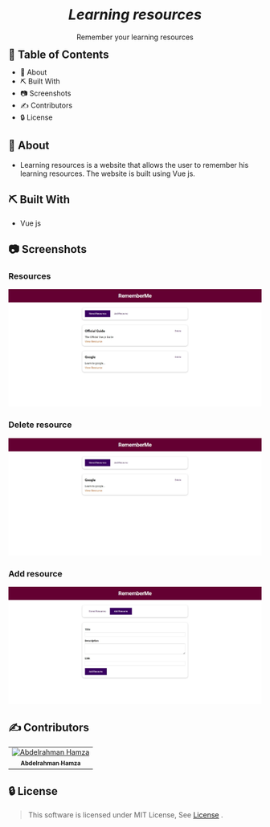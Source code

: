 <div align="center">
</div>

<div align="center">
    <h1 align='center'><i>Learning resources</i></h1>
    <p> Remember your learning resources  </p>
</div>

<h2 style="display:inline">📝 Table of Contents</h2>

- 📑 About
- ⛏️ Built With
- 📷 Screenshots
- ✍️ Contributors
- 🔒 License

## 📑 About

- Learning resources is a website that allows the user to remember his learning resources. The website is built using Vue js.

## ⛏️ Built With

- Vue js

## 📷 Screenshots

### Resources

![start](./images/resources.jpeg)

### Delete resource

![log](./images/delete-resource.jpeg)

### Add resource

![win](./images/add-resource.jpeg)

## ✍️ Contributors

<table>
  <tr>

<td align="center">
<a href="https://github.com/Abd-ELrahmanHamza" target="_black">
<img src="https://avatars.githubusercontent.com/u/68310502?v=4" width="150px;" alt="Abdelrahman Hamza"/><br /><sub><b>Abdelrahman Hamza</b></sub></a><br />
</td>

</tr>
 </table>

## 🔒 License <a name = "license"></a>

> This software is licensed under MIT License, See [License](https://github.com/CMP24-SWE-TEAM3/Front-End/blob/main/LICENSE) .
